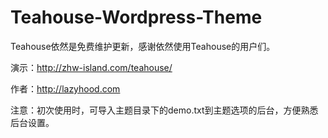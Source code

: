 # Teahouse-Wordpress-Theme
Teahouse依然是免费维护更新，感谢依然使用Teahouse的用户们。

演示：http://zhw-island.com/teahouse/

作者：http://lazyhood.com

注意：初次使用时，可导入主题目录下的demo.txt到主题选项的后台，方便熟悉后台设置。
